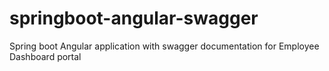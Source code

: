 # springboot-angular-swagger
Spring boot Angular application with swagger documentation for Employee Dashboard portal
